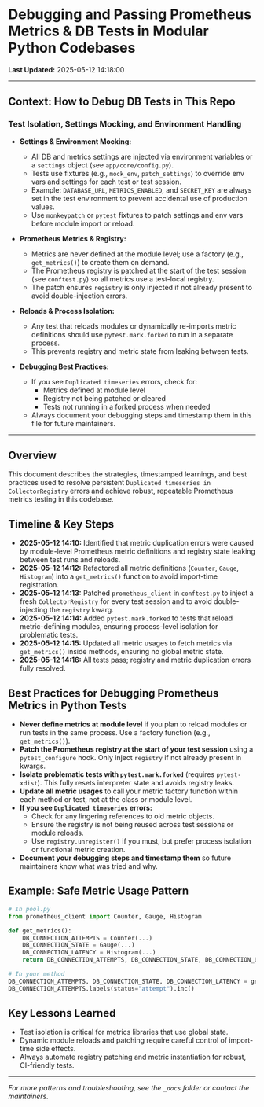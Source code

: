 # Debugging and Passing Prometheus Metrics & DB Tests in Modular Python Codebases

**Last Updated:** 2025-05-12 14:18:00

---

## Context: How to Debug DB Tests in This Repo

### Test Isolation, Settings Mocking, and Environment Handling

- **Settings & Environment Mocking:**
  - All DB and metrics settings are injected via environment variables or a `settings` object (see `app/core/config.py`).
  - Tests use fixtures (e.g., `mock_env`, `patch_settings`) to override env vars and settings for each test or test session.
  - Example: `DATABASE_URL`, `METRICS_ENABLED`, and `SECRET_KEY` are always set in the test environment to prevent accidental use of production values.
  - Use `monkeypatch` or `pytest` fixtures to patch settings and env vars before module import or reload.

- **Prometheus Metrics & Registry:**
  - Metrics are never defined at the module level; use a factory (e.g., `get_metrics()`) to create them on demand.
  - The Prometheus registry is patched at the start of the test session (see `conftest.py`) so all metrics use a test-local registry.
  - The patch ensures `registry` is only injected if not already present to avoid double-injection errors.

- **Reloads & Process Isolation:**
  - Any test that reloads modules or dynamically re-imports metric definitions should use `pytest.mark.forked` to run in a separate process.
  - This prevents registry and metric state from leaking between tests.

- **Debugging Best Practices:**
  - If you see `Duplicated timeseries` errors, check for:
    - Metrics defined at module level
    - Registry not being patched or cleared
    - Tests not running in a forked process when needed
  - Always document your debugging steps and timestamp them in this file for future maintainers.

---

## Overview

This document describes the strategies, timestamped learnings, and best practices used to resolve persistent `Duplicated timeseries in CollectorRegistry` errors and achieve robust, repeatable Prometheus metrics testing in this codebase.

## Timeline & Key Steps

- **2025-05-12 14:10:** Identified that metric duplication errors were caused by module-level Prometheus metric definitions and registry state leaking between test runs and reloads.
- **2025-05-12 14:12:** Refactored all metric definitions (`Counter`, `Gauge`, `Histogram`) into a `get_metrics()` function to avoid import-time registration.
- **2025-05-12 14:13:** Patched `prometheus_client` in `conftest.py` to inject a fresh `CollectorRegistry` for every test session and to avoid double-injecting the `registry` kwarg.
- **2025-05-12 14:14:** Added `pytest.mark.forked` to tests that reload metric-defining modules, ensuring process-level isolation for problematic tests.
- **2025-05-12 14:15:** Updated all metric usages to fetch metrics via `get_metrics()` inside methods, ensuring no global metric state.
- **2025-05-12 14:16:** All tests pass; registry and metric duplication errors fully resolved.

## Best Practices for Debugging Prometheus Metrics in Python Tests

- **Never define metrics at module level** if you plan to reload modules or run tests in the same process. Use a factory function (e.g., `get_metrics()`).
- **Patch the Prometheus registry at the start of your test session** using a `pytest_configure` hook. Only inject `registry` if not already present in kwargs.
- **Isolate problematic tests with `pytest.mark.forked`** (requires `pytest-xdist`). This fully resets interpreter state and avoids registry leaks.
- **Update all metric usages** to call your metric factory function within each method or test, not at the class or module level.
- **If you see `Duplicated timeseries` errors:**
  - Check for any lingering references to old metric objects.
  - Ensure the registry is not being reused across test sessions or module reloads.
  - Use `registry.unregister()` if you must, but prefer process isolation or functional metric creation.
- **Document your debugging steps and timestamp them** so future maintainers know what was tried and why.

## Example: Safe Metric Usage Pattern

```python
# In pool.py
from prometheus_client import Counter, Gauge, Histogram

def get_metrics():
    DB_CONNECTION_ATTEMPTS = Counter(...)
    DB_CONNECTION_STATE = Gauge(...)
    DB_CONNECTION_LATENCY = Histogram(...)
    return DB_CONNECTION_ATTEMPTS, DB_CONNECTION_STATE, DB_CONNECTION_LATENCY

# In your method
DB_CONNECTION_ATTEMPTS, DB_CONNECTION_STATE, DB_CONNECTION_LATENCY = get_metrics()
DB_CONNECTION_ATTEMPTS.labels(status="attempt").inc()
```

## Key Lessons Learned

- Test isolation is critical for metrics libraries that use global state.
- Dynamic module reloads and patching require careful control of import-time side effects.
- Always automate registry patching and metric instantiation for robust, CI-friendly tests.

---

*For more patterns and troubleshooting, see the `_docs` folder or contact the maintainers.*
